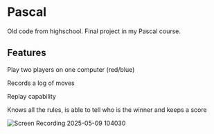 # Pascal
Old code from highschool. Final project in my Pascal course.


## Features
Play two players on one computer (red/blue)

Records a log of moves

Replay capability

Knows all the rules, is able to tell who is the winner and keeps a score

![Screen Recording 2025-05-09 104030](https://github.com/user-attachments/assets/a9a03029-8273-4124-a55d-b93bc48cf8b8)
